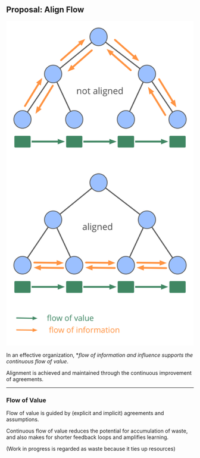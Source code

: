 ## Proposal: Align Flow

![right,fit](img/workflow-and-value/align-flow.png)

In an effective organization, **flow of information and influence supports the continuous flow of value*.

Alignment is achieved and maintained through the continuous improvement of agreements.

---

### Flow of Value

Flow of value is guided by (explicit and implicit) agreements and assumptions.

Continuous flow of value reduces the potential for accumulation of waste, and also makes for shorter feedback loops and amplifies learning.

(Work in progress is regarded as waste because it ties up resources)